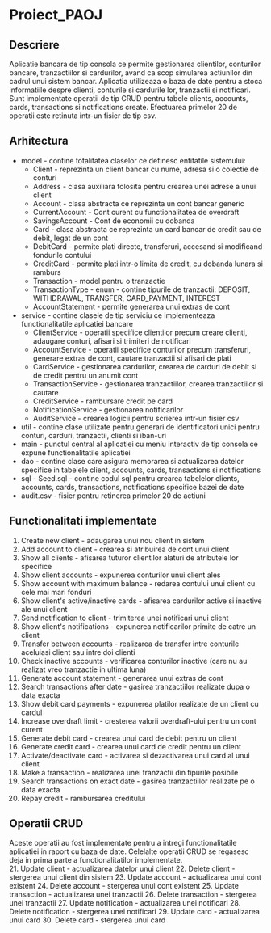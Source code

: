 # Proiect_PAOJ

## Descriere
Aplicatie bancara de tip consola ce permite gestionarea clientilor, conturilor bancare, tranzactiilor si cardurilor, avand ca scop simularea actiunilor din cadrul unui sistem bancar. Aplicatia utilizeaza o baza de date pentru a stoca informatiile despre clienti, conturile si cardurile lor, tranzactii si notificari. Sunt implementate operatii de tip CRUD pentru tabele clients, accounts, cards, transactions si notifications create. Efectuarea primelor 20 de operatii este retinuta intr-un fisier de tip csv.

## Arhitectura
- model - contine totalitatea claselor ce definesc entitatile sistemului:
    - Client - reprezinta un client bancar cu nume, adresa si o colectie de conturi
    - Address - clasa auxiliara folosita pentru crearea unei adrese a unui client
    - Account - clasa abstracta ce reprezinta un cont bancar generic
    - CurrentAccount - Cont curent cu functionalitatea de overdraft
    - SavingsAccount - Cont de economii cu dobanda
    - Card - clasa abstracta ce reprezinta un card bancar de credit sau de debit, legat de un cont
    - DebitCard - permite plati directe, transferuri, accesand si modificand fondurile contului
    - CreditCard - permite plati intr-o limita de credit, cu dobanda lunara si ramburs
    - Transaction - model pentru o tranzactie
    - TransactionType - enum - contine tipurile de tranzactii: DEPOSIT, WITHDRAWAL, TRANSFER, CARD_PAYMENT, INTEREST
    - AccountStatement - permite generarea unui extras de cont
- service - contine clasele de tip serviciu ce implementeaza functionalitatile aplicatiei bancare
    - ClientService - operatii specifice clientilor precum creare clienti, adaugare conturi, afisari si trimiteri de notificari
    - AccountService - operatii specifice conturilor precum transferuri, generare extras de cont, cautare tranzactii si afisari de plati
    - CardService - gestionarea cardurilor, crearea de carduri de debit si de credit pentru un anumit cont
    - TransactionService - gestionarea tranzactiilor, crearea tranzactiilor si cautare
    - CreditService - rambursare credit pe card
    - NotificationService - gestionarea notificarilor
    - AuditService - crearea logicii pentru scrierea intr-un fisier csv
- util - contine clase utilizate pentru generari de identificatori unici pentru conturi, carduri, tranzactii, clienti si iban-uri
- main - punctul central al aplicatiei cu meniu interactiv de tip consola ce expune functionalitatile aplicatiei
- dao - contine clase care asigura memorarea si actualizarea datelor specifice in tabelele client, accounts, cards, transactions si notifications
- sql - Seed.sql - contine codul sql pentru crearea tabelelor clients, accounts, cards, transactions, notifications specifice bazei de date
- audit.csv - fisier pentru retinerea primelor 20 de actiuni

## Functionalitati implementate
1. Create new client - adaugarea unui nou client in sistem
2. Add account to client - crearea si atribuirea de cont unui client
3. Show all clients - afisarea tuturor clientilor alaturi de atributele lor specifice
4. Show client accounts - expunerea conturilor unui client ales
5. Show account with maximum balance - redarea contului unui client cu cele mai mari fonduri
6. Show client's active/inactive cards - afisarea cardurilor active si inactive ale unui client
7. Send notification to client - trimiterea unei notificari unui client
8. Show client's notifications - expunerea notificarilor primite de catre un client
9. Transfer between accounts - realizarea de transfer intre conturile aceluiasi client sau intre doi clienti
10. Check inactive accounts - verificarea conturilor inactive (care nu au realizat vreo tranzactie in ultima luna)
11. Generate account statement - generarea unui extras de cont
12. Search transactions after date - gasirea tranzactiilor realizate dupa o data exacta
13. Show debit card payments - expunerea platilor realizate de un client cu cardul
14. Increase overdraft limit - cresterea valorii overdraft-ului pentru un cont curent
15. Generate debit card - crearea unui card de debit pentru un client
16. Generate credit card - crearea unui card de credit pentru un client
17. Activate/deactivate card - activarea si dezactivarea unui card al unui client
18. Make a transaction - realizarea unei tranzactii din tipurile posibile
19. Search transactions on exact date - gasirea tranzactiilor realizate pe o data exacta
20. Repay credit - rambursarea creditului

## Operatii CRUD
Aceste operatii au fost implementate pentru a intregi functionalitatile aplicatiei in raport cu baza de date. Celelalte operatii CRUD se regasesc deja in prima parte a functionalitatilor implementate.                                                                                                                                         
21. Update client - actualizarea datelor unui client
22. Delete client - stergerea unui client din sistem
23. Update account - actualizarea unui cont existent
24. Delete account - stergerea unui cont existent
25. Update transaction - actualizarea unei tranzactii
26. Delete transaction - stergerea unei tranzactii
27. Update notification - actualizarea unei notificari
28. Delete notification - stergerea unei notificari
29. Update card - actualizarea unui card
30. Delete card - stergerea unui card
